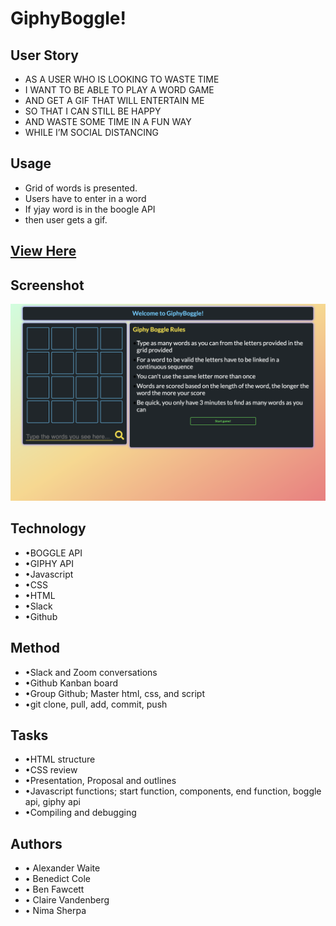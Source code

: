 # GiphyBoggle!
## User Story 
* AS A USER WHO IS LOOKING TO WASTE TIME
* I WANT TO BE ABLE TO PLAY A WORD GAME
* AND GET A GIF THAT WILL ENTERTAIN ME
* SO THAT I CAN STILL BE HAPPY
* AND WASTE SOME TIME IN A FUN WAY
* WHILE I’M SOCIAL DISTANCING

## Usage 
* Grid of words is presented. 
* Users have to enter in a word
* If yjay word is in the boogle API
* then user gets a gif.

## [View Here](https://teamcabbn.github.io/GiphyBoggle/)

## Screenshot
![Image description](Screenshot1.png)

## Technology
* •BOGGLE API
* •GIPHY API
* •Javascript
* •CSS
* •HTML
* •Slack
* •Github

## Method
* •Slack and Zoom conversations
* •Github Kanban board
* •Group Github; Master html, css, and script 
* •git clone, pull, add, commit, push

## Tasks
* •HTML structure
* •CSS review
* •Presentation, Proposal and outlines
* •Javascript functions; start function, components, end function, boggle api, giphy api
* •Compiling and debugging

## Authors
* • Alexander Waite
* • Benedict Cole
* • Ben Fawcett
* • Claire Vandenberg
* • Nima Sherpa
